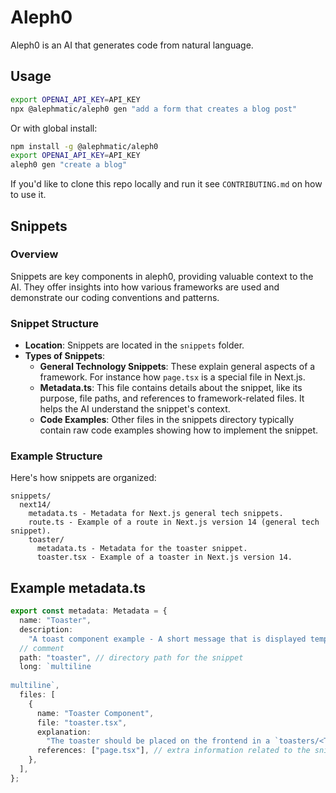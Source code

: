 # Aleph0

Aleph0 is an AI that generates code from natural language.

## Usage

```bash
export OPENAI_API_KEY=API_KEY
npx @alephmatic/aleph0 gen "add a form that creates a blog post"
```

Or with global install:

```bash
npm install -g @alephmatic/aleph0
export OPENAI_API_KEY=API_KEY
aleph0 gen "create a blog"
```

If you'd like to clone this repo locally and run it see `CONTRIBUTING.md` on how to use it.

## Snippets

### Overview

Snippets are key components in aleph0, providing valuable context to the AI. They offer insights into how various frameworks are used and demonstrate our coding conventions and patterns.

### Snippet Structure

- **Location**: Snippets are located in the `snippets` folder.
- **Types of Snippets**:
  - **General Technology Snippets**: These explain general aspects of a framework. For instance how `page.tsx` is a special file in Next.js.
  - **Metadata.ts**: This file contains details about the snippet, like its purpose, file paths, and references to framework-related files. It helps the AI understand the snippet's context.
  - **Code Examples**: Other files in the snippets directory typically contain raw code examples showing how to implement the snippet.

### Example Structure

Here's how snippets are organized:

```
snippets/
  next14/
    metadata.ts - Metadata for Next.js general tech snippets.
    route.ts - Example of a route in Next.js version 14 (general tech snippet).
    toaster/
      metadata.ts - Metadata for the toaster snippet.
      toaster.tsx - Example of a toaster in Next.js version 14.
```

## Example metadata.ts

```ts
export const metadata: Metadata = {
  name: "Toaster",
  description:
    "A toast component example - A short message that is displayed temporarily.",
  // comment
  path: "toaster", // directory path for the snippet
  long: `multiline
  
multiline`,
  files: [
    {
      name: "Toaster Component",
      file: "toaster.tsx",
      explanation:
        "The toaster should be placed on the frontend in a `toasters/<TOASTER>.ts` file.",
      references: ["page.tsx"], // extra information related to the snippet like next.js's `page.tsx` conventions.
    },
  ],
};
```
